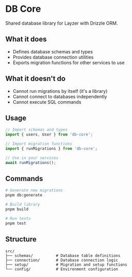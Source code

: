 # DB Core

Shared database library for Layzer with Drizzle ORM.

## What it does

- Defines database schemas and types
- Provides database connection utilities
- Exports migration functions for other services to use

## What it doesn't do

- Cannot run migrations by itself (it's a library)
- Cannot connect to databases independently
- Cannot execute SQL commands

## Usage

```typescript
// Import schemas and types
import { users, User } from 'db-core';

// Import migration functions
import { runMigrations } from 'db-core';

// Use in your services
await runMigrations();
```

## Commands

```bash
# Generate new migrations
pnpm db:generate

# Build library
pnpm build

# Run tests
pnpm test
```

## Structure

```
src/
├── schemas/          # Database table definitions
├── connection/       # Database connection logic
├── setup/            # Migration and setup functions
└── config/           # Environment configuration
```
